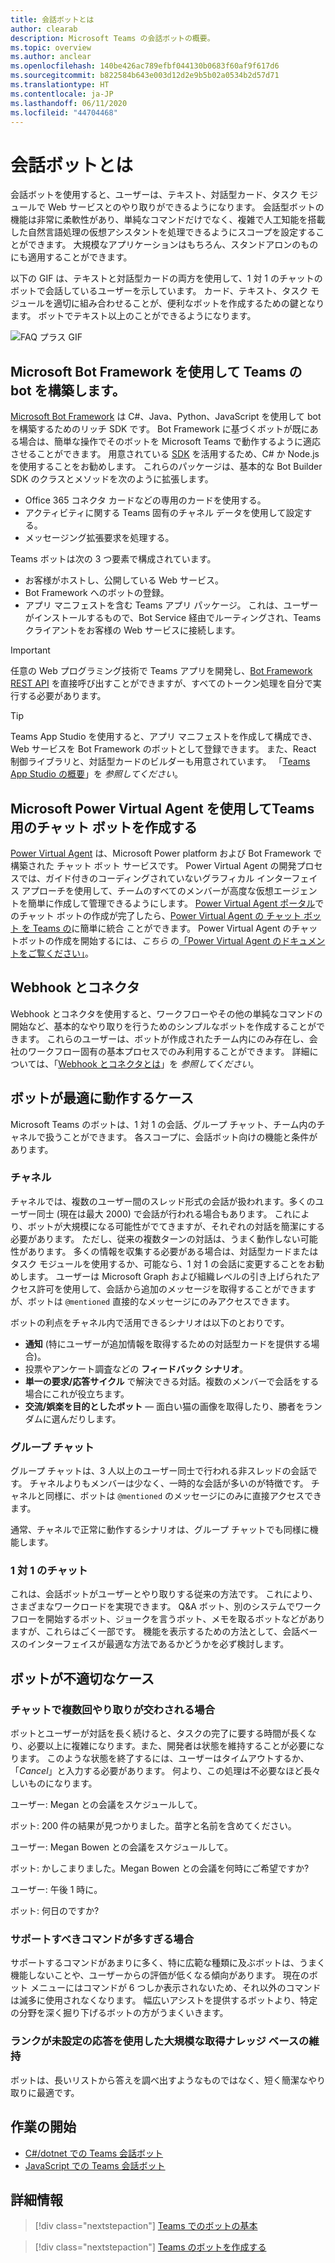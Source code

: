 ```yaml
---
title: 会話ボットとは
author: clearab
description: Microsoft Teams の会話ボットの概要。
ms.topic: overview
ms.author: anclear
ms.openlocfilehash: 140be426ac789efbf044130b0683f60af9f617d6
ms.sourcegitcommit: b822584b643e003d12d2e9b5b02a0534b2d57d71
ms.translationtype: HT
ms.contentlocale: ja-JP
ms.lasthandoff: 06/11/2020
ms.locfileid: "44704468"
---
```

# <a name="what-are-conversational-bots"></a>会話ボットとは

会話ボットを使用すると、ユーザーは、テキスト、対話型カード、タスク モジュールで Web サービスとのやり取りができるようになります。 会話型ボットの機能は非常に柔軟性があり、単純なコマンドだけでなく、複雑で人工知能を搭載した自然言語処理の仮想アシスタントを処理できるようにスコープを設定することができます。 大規模なアプリケーションはもちろん、スタンドアロンのものにも適用することができます。

以下の GIF は、テキストと対話型カードの両方を使用して、1 対 1 のチャットのボットで会話しているユーザーを示しています。 カード、テキスト、タスク モジュールを適切に組み合わせることが、便利なボットを作成するための鍵となります。 ボットでテキスト以上のことができるようになります。

![FAQ プラス GIF](~/assets/images/FAQPlusEndUser.gif)

## <a name="build--a-bot-for-teams-with-the-microsoft-bot-framework"></a>Microsoft Bot Framework を使用して Teams の bot を構築します。

[Microsoft Bot Framework](https://dev.botframework.com/) は C#、Java、Python、JavaScript を使用して bot を構築するためのリッチ SDK です。 Bot Framework に基づくボットが既にある場合は、簡単な操作でそのボットを Microsoft Teams で動作するように適応させることができます。 用意されている [SDK](/microsoftteams/platform/#pivot=sdk-tools) を活用するため、C# か Node.js を使用することをお勧めします。 これらのパッケージは、基本的な Bot Builder SDK のクラスとメソッドを次のように拡張します。

* Office 365 コネクタ カードなどの専用のカードを使用する。
* アクティビティに関する Teams 固有のチャネル データを使用して設定する。
* メッセージング拡張要求を処理する。

Teams ボットは次の 3 つ要素で構成されています。

* お客様がホストし、公開している Web サービス。
* Bot Framework へのボットの登録。
* アプリ マニフェストを含む Teams アプリ パッケージ。 これは、ユーザーがインストールするもので、Bot Service 経由でルーティングされ、Teams クライアントをお客様の Web サービスに接続します。

> [!IMPORTANT]
> 任意の Web プログラミング技術で Teams アプリを開発し、[Bot Framework REST API](/bot-framework/rest-api/bot-framework-rest-overview) を直接呼び出すことができますが、すべてのトークン処理を自分で実行する必要があります。

> [!TIP]
> Teams App Studio を使用すると、アプリ マニフェストを作成して構成でき、Web サービスを Bot Framework のボットとして登録できます。 また、React 制御ライブラリと、対話型カードのビルダーも用意されています。 「[Teams App Studio の概要](~/concepts/build-and-test/app-studio-overview.md)」を *参照してください*。

## <a name="create-a-chatbot-for-teams-with-microsoft-power-virtual-agents"></a>Microsoft Power Virtual Agent を使用してTeams用のチャット ボットを作成する

[Power Virtual Agent](/power-virtual-agents/fundamentals-what-is-power-virtual-agents) は、Microsoft Power platform および Bot Framework で構築された チャット ボット サービスです。  Power Virtual Agent の開発プロセスでは、ガイド付きのコーディングされていないグラフィカル インターフェイス アプローチを使用して、チームのすべてのメンバーが高度な仮想エージェントを簡単に作成して管理できるようにします。  [Power Virtual Agent ポータル](https://powervirtualagents.microsoft.com)でのチャット ボットの作成が完了したら、[Power Virtual Agent の チャット ボット を Teams の](how-to/add-power-virtual-agents-bot-to-teams.md)に簡単に統合 ことができます。 Power Virtual Agent のチャットボットの作成を開始するには、*こちら* の[「Power Virtual Agent のドキュメントをご覧ください」](https://docs.microsoft.com/power-virtual-agents/)。

## <a name="webhooks-and-connectors"></a>Webhook とコネクタ

Webhook とコネクタを使用すると、ワークフローやその他の単純なコマンドの開始など、基本的なやり取りを行うためのシンプルなボットを作成することができます。 これらのユーザーは、ボットが作成されたチーム内にのみ存在し、会社のワークフロー固有の基本プロセスでのみ利用することができます。 詳細については、「[Webhook とコネクタとは](~/webhooks-and-connectors/what-are-webhooks-and-connectors.md)」を *参照してください*。

## <a name="where-bots-work-best"></a>ボットが最適に動作するケース

Microsoft Teams のボットは、1 対 1 の会話、グループ チャット、チーム内のチャネルで扱うことができます。 各スコープに、会話ボット向けの機能と条件があります。

### <a name="in-a-channel"></a>チャネル

チャネルでは、複数のユーザー間のスレッド形式の会話が扱われます。多くのユーザー同士 (現在は最大 2000) で会話が行われる場合もあります。 これにより、ボットが大規模になる可能性がでてきますが、それぞれの対話を簡潔にする必要があります。 ただし、従来の複数ターンの対話は、うまく動作しない可能性があります。 多くの情報を収集する必要がある場合は、対話型カードまたはタスク モジュールを使用するか、可能なら、1 対 1 の会話に変更することをお勧めします。 ユーザーは Microsoft Graph および組織レベルの引き上げられたアクセス許可を使用して、会話から追加のメッセージを取得することができますが、ボットは `@mentioned` 直接的なメッセージにのみアクセスできます。

ボットの利点をチャネル内で活用できるシナリオは以下のとおりです。

* **通知** (特にユーザーが追加情報を取得するための対話型カードを提供する場合)。
* 投票やアンケート調査などの **フィードバック シナリオ**。
* **単一の要求/応答サイクル** で解決できる対話。複数のメンバーで会話をする場合にこれが役立ちます。
* **交流/娯楽を目的としたボット** — 面白い猫の画像を取得したり、勝者をランダムに選んだりします。

### <a name="in-a-group-chat"></a>グループ チャット

グループ チャットは、3 人以上のユーザー同士で行われる非スレッドの会話です。 チャネルよりもメンバーは少なく、一時的な会話が多いのが特徴です。 チャネルと同様に、ボットは `@mentioned` のメッセージにのみに直接アクセスできます。

通常、チャネルで正常に動作するシナリオは、グループ チャットでも同様に機能します。

### <a name="in-a-one-to-one-chat"></a>1 対 1 のチャット

これは、会話ボットがユーザーとやり取りする従来の方法です。 これにより、さまざまなワークロードを実現できます。 Q&A ボット、別のシステムでワークフローを開始するボット、ジョークを言うボット、メモを取るボットなどがありますが、これらはごく一部です。 機能を表示するための方法として、会話ベースのインターフェイスが最適な方法であるかどうかを必ず検討します。

## <a name="bot-fails"></a>ボットが不適切なケース

### <a name="having-multi-turn-experiences-in-chat"></a>チャットで複数回やり取りが交わされる場合

ボットとユーザーが対話を長く続けると、タスクの完了に要する時間が長くなり、必要以上に複雑になります。また、開発者は状態を維持することが必要になります。 このような状態を終了するには、ユーザーはタイムアウトするか、「*Cancel*」と入力する必要があります。 何より、この処理は不必要なほど長々しいものになります。

ユーザー: Megan との会議をスケジュールして。

ボット: 200 件の結果が見つかりました。苗字と名前を含めてください。

ユーザー: Megan Bowen との会議をスケジュールして。

ボット: かしこまりました。Megan Bowen との会議を何時にご希望ですか?

ユーザー: 午後 1 時に。

ボット: 何日のですか?

### <a name="supporting-too-many-commands"></a>サポートすべきコマンドが多すぎる場合

サポートするコマンドがあまりに多く、特に広範な種類に及ぶボットは、うまく機能しないことや、ユーザーからの評価が低くなる傾向があります。 現在のボット メニューにはコマンドが 6 つしか表示されないため、それ以外のコマンドは滅多に使用されなくなります。 幅広いアシストを提供するボットより、特定の分野を深く掘り下げるボットの方がうまくいきます。

### <a name="maintaining-a-large-retrieval-knowledge-base-with-unranked-responses"></a>ランクが未設定の応答を使用した大規模な取得ナレッジ ベースの維持

ボットは、長いリストから答えを調べ出すようなものではなく、短く簡潔なやり取りに最適です。

## <a name="get-started"></a>作業の開始

* [C#/dotnet での Teams 会話ボット](https://github.com/microsoft/BotBuilder-Samples/tree/master/samples/csharp_dotnetcore/57.teams-conversation-bot)
* [JavaScript での Teams 会話ボット](https://github.com/microsoft/BotBuilder-Samples/tree/master/samples/javascript_nodejs/57.teams-conversation-bot)

## <a name="learn-more"></a>詳細情報

> [!div class="nextstepaction"]
> [Teams でのボットの基本](~/bots/bot-basics.md)

> [!div class="nextstepaction"]
> [Teams のボットを作成する](~/bots/how-to/create-a-bot-for-teams.md)
